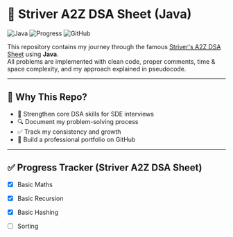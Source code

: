 # 🚀 Striver A2Z DSA Sheet (Java)

![Java](https://img.shields.io/badge/Language-Java-orange)
![Progress](https://img.shields.io/badge/Status-In%20Progress-yellow)
![GitHub](https://img.shields.io/github/last-commit/Srinivas2206/striver-a2z-dsa-sheet-java)

This repository contains my journey through the famous [Striver's A2Z DSA Sheet](https://takeuforward.org/interviews/strivers-a2z-dsa-course-sheet/) using **Java**.  
All problems are implemented with clean code, proper comments, time & space complexity, and my approach explained in pseudocode.

---

## 🧠 Why This Repo?

- 📘 Strengthen core DSA skills for SDE interviews
- 🔍 Document my problem-solving process
- ✅ Track my consistency and growth
- 💼 Build a professional portfolio on GitHub

---

## ✅ Progress Tracker (Striver A2Z DSA Sheet)

- [X] Basic Maths
- [X] Basic Recursion
- [X] Basic Hashing
- [ ] Sorting


